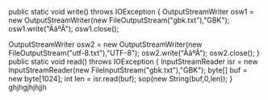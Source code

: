 public static void write() throws IOException
  {
  OutputStreamWriter osw1 = new OutputStreamWriter(new FileOutputStream("gbk.txt"),"GBK");
  osw1.write("ÄãºÃ");
  osw1.close();
  
  OutputStreamWriter osw2 = new OutputStreamWriter(new FileOutputStream("utf-8.txt"),"UTF-8");
  osw2.write("ÄãºÃ");
  osw2.close();
 }
 public static void read() throws IOException
 {
 InputStreamReader isr = new InputStreamReader(new FileInputStream("gbk.txt"),"GBK");
 byte[] buf = new byte[1024];
 int len = isr.read(buf);
 sop(new String(buf,0,len));
 }
ghjhgjhjhjjh
